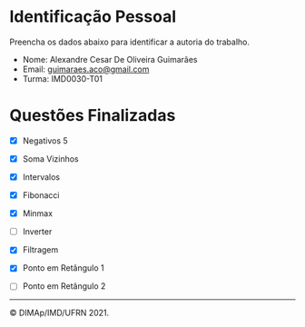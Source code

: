 ﻿# Identificação Pessoal

Preencha os dados abaixo para identificar a autoria do trabalho.

- Nome: Alexandre Cesar De Oliveira Guimarães
- Email: guimaraes.aco@gmail.com
- Turma: IMD0030-T01

# Questões Finalizadas

- [x] Negativos 5
- [x] Soma Vizinhos
- [x] Intervalos
- [x] Fibonacci
- [x] Minmax
- [ ] Inverter
- [x] Filtragem
- [x] Ponto em Retângulo 1
- [ ] Ponto em Retângulo 2


--------
&copy; DIMAp/IMD/UFRN 2021.
